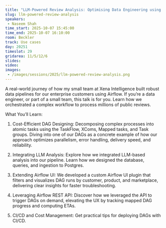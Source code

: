 ```yaml
---
title: "LLM-Powered Review Analysis: Optimising Data Engineering using Airflow"
slug: llm-powered-review-analysis
speakers:
 - Naseem Shah
time_start: 2025-10-07 15:45:00
time_end: 2025-10-07 16:10:00
room: Beckler
track: Use cases
day: 20251
timeslot: 29
gridarea: 11/5/12/6
slides:
video: 
images:
 - /images/sessions/2025/llm-powered-review-analysis.png
---
```


A real-world journey of how my small team at Xena Intelligence built robust data pipelines for our enterprise customers using Airflow. If you’re a data engineer, or part of a small team, this talk is for you. Learn how we orchestrated a complex workflow to process millions of public reviews.

What You’ll Learn:

1. Cost-Efficient DAG Designing: Decomposing complex processes into atomic tasks using the TaskFlow, XComs, Mapped tasks, and Task groups. Diving into one of our DAGs as a concrete example of how our approach optimizes parallelism, error handling, delivery speed, and reliability.

2. Integrating LLM Analysis: Explore how we integrated LLM-based analysis into our pipeline. Learn how we designed the database, queries, and ingestion to Postgres.

3. Extending Airflow UI: We developed a custom Airflow UI plugin that filters and visualizes DAG runs by customer, product, and marketplace, delivering clear insights for faster troubleshooting.

4. Leveraging Airflow REST API: Discover how we leveraged the API to trigger DAGs on demand, elevating the UX by tracking mapped DAG progress and computing ETAs.

5. CI/CD and Cost Management: Get practical tips for deploying DAGs with CI/CD.